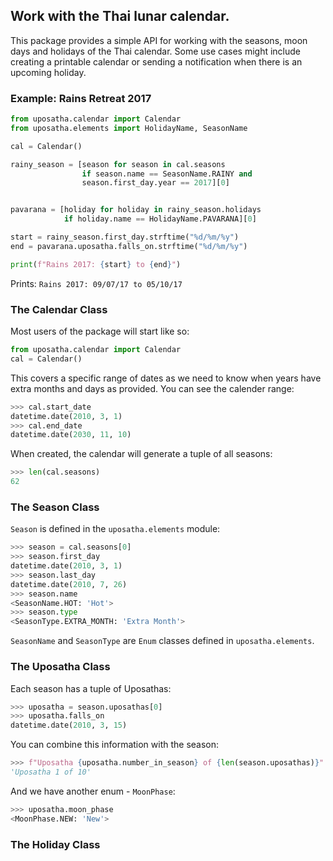 ## Work with the Thai lunar calendar.

This package provides a simple API for working with the seasons, moon days and holidays of the Thai calendar. Some use cases might include creating a printable calendar or sending a notification when there is an upcoming holiday.


### Example: Rains Retreat 2017
```py
from uposatha.calendar import Calendar
from uposatha.elements import HolidayName, SeasonName

cal = Calendar()

rainy_season = [season for season in cal.seasons
                if season.name == SeasonName.RAINY and
                season.first_day.year == 2017][0]


pavarana = [holiday for holiday in rainy_season.holidays
            if holiday.name == HolidayName.PAVARANA][0]

start = rainy_season.first_day.strftime("%d/%m/%y")
end = pavarana.uposatha.falls_on.strftime("%d/%m/%y")

print(f"Rains 2017: {start} to {end}")
```
Prints: `Rains 2017: 09/07/17 to 05/10/17`

### The Calendar Class

Most users of the package will start like so:

```python
from uposatha.calendar import Calendar
cal = Calendar()
```

This covers a specific range of dates as we need to know when years have extra months and days as provided. You can see the calender range:

```python
>>> cal.start_date
datetime.date(2010, 3, 1)
>>> cal.end_date
datetime.date(2030, 11, 10)
```

When created, the calendar will generate a tuple of all seasons:

```python
>>> len(cal.seasons)
62
```

### The Season Class

`Season` is defined in the `uposatha.elements` module:

```python
>>> season = cal.seasons[0]
>>> season.first_day
datetime.date(2010, 3, 1)
>>> season.last_day
datetime.date(2010, 7, 26)
>>> season.name
<SeasonName.HOT: 'Hot'>
>>> season.type
<SeasonType.EXTRA_MONTH: 'Extra Month'>
```

`SeasonName` and `SeasonType` are `Enum` classes defined in `uposatha.elements`.

### The Uposatha Class

Each season has a tuple of Uposathas:

```python
>>> uposatha = season.uposathas[0]
>>> uposatha.falls_on
datetime.date(2010, 3, 15)
```

You can combine this information with the season:

```python
>>> f"Uposatha {uposatha.number_in_season} of {len(season.uposathas)}"
'Uposatha 1 of 10'
```

And we have another enum - `MoonPhase`:

```python
>>> uposatha.moon_phase
<MoonPhase.NEW: 'New'>
```

### The Holiday Class

